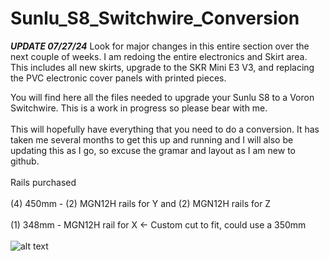 # Sunlu_S8_Switchwire_Conversion

***UPDATE 07/27/24*** Look for major changes in this entire section over the next couple of weeks. I am redoing the entire electronics and Skirt area. This includes all new skirts, upgrade to the SKR Mini E3 V3, and replacing the PVC electronic cover panels with printed pieces. 

You will find here all the files needed to upgrade your Sunlu S8 to a Voron Switchwire. This is a work in progress so please bear with me. <br />
<br />
This will hopefully have everything that you need to do a conversion. It has taken me several months to get this up and running and I will also be updating this as I go, so excuse the gramar and layout as I am new to github.  <br />
 <br />
Rails purchased <br />
<br />
(4) 450mm - (2) MGN12H rails for Y and (2) MGN12H rails for Z <br />
<br />
(1) 348mm - MGN12H rail for X <- Custom cut to fit, could use a 350mm <br />
<br />
![alt text](https://github.com/falkien/Sunlu_S8_Switchwire_Conversion/blob/main/Pics/Front%20Main.jpg)
